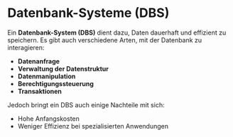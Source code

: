 # Datenbank-Systeme (DBS)

Ein **Datenbank-System (DBS)** dient dazu, Daten dauerhaft und effizient zu speichern. Es gibt auch verschiedene Arten, mit der Datenbank zu interagieren:

- **Datenanfrage**
- **Verwaltung der Datenstruktur**
- **Datenmanipulation**
- **Berechtigungssteuerung**
- **Transaktionen**

Jedoch bringt ein DBS auch einige Nachteile mit sich:

- Hohe Anfangskosten
- Weniger Effizienz bei spezialisierten Anwendungen
